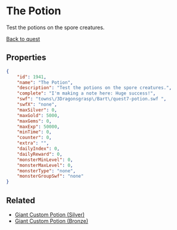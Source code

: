 # The Potion

Test the potions on the spore creatures.

[Back to quest](../quests.md)

## Properties

```json
{
    "id": 1941,
    "name": "The Potion",
    "description": "Test the potions on the spore creatures.",
    "complete": "I'm making a note here: Huge success!",
    "swf": "towns\/3Dragonsgrasp\/Bart\/quest7-potion.swf ",
    "swfX": "none",
    "maxSilver": 0,
    "maxGold": 5000,
    "maxGems": 0,
    "maxExp": 50000,
    "minTime": 0,
    "counter": 0,
    "extra": "",
    "dailyIndex": 0,
    "dailyReward": 0,
    "monsterMinLevel": 0,
    "monsterMaxLevel": 0,
    "monsterType": "none",
    "monsterGroupSwf": "none"
}
```

## Related

- [Giant Custom Potion (Silver)](../items/20889-giant-custom-potion-silver.md)
- [Giant Custom Potion (Bronze)](../items/20890-giant-custom-potion-bronze.md)

